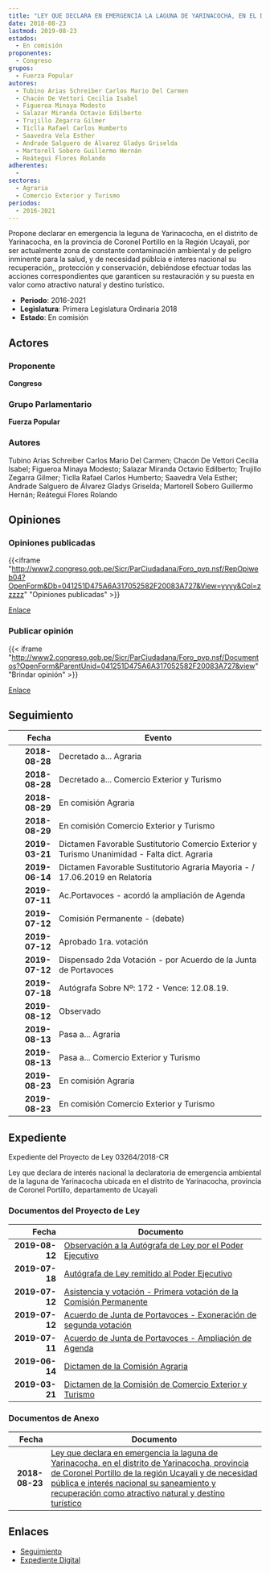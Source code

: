```yaml
---
title: "LEY QUE DECLARA EN EMERGENCIA LA LAGUNA DE YARINACOCHA, EN EL DISTRITO DE YARINACOCHA, PROVINCIA DE CORONEL PORTILLO DE LA REGIÓN UCAYALI Y DE NECESIDAD PÚBLICA E INTERÉS NACIONAL SU SANEAMIENTO Y RECUPERACIÓN COMO ATRACTIVO NATURAL Y DESTINO TURÍSTICO"
date: 2018-08-23
lastmod: 2019-08-23
estados: 
  - En comisión
proponentes: 
  - Congreso
grupos: 
  - Fuerza Popular
autores: 
  - Tubino Arias Schreiber Carlos Mario Del Carmen
  - Chacón De Vettori Cecilia Isabel
  - Figueroa Minaya Modesto
  - Salazar Miranda Octavio Edilberto
  - Trujillo Zegarra Gilmer
  - Ticlla Rafael Carlos Humberto
  - Saavedra Vela Esther
  - Andrade Salguero de Álvarez Gladys Griselda
  - Martorell Sobero Guillermo Hernán
  - Reátegui Flores Rolando
adherentes: 
  - 
sectores: 
  - Agraria
  - Comercio Exterior y Turismo
periodos: 
  - 2016-2021
---
```


Propone declarar en emergencia la leguna de Yarinacocha, en el distrito de Yarinacocha, en la provincia de Coronel Portillo en la Región Ucayali, por ser actualmente zona de constante contaminación ambiental y de peligro inminente para la salud, y de necesidad públcia e interes nacional su recuperación,, protección y conservación, debiéndose efectuar todas las acciones correspondientes que garanticen su restauración y su puesta en valor como atractivo natural y destino turístico.

- **Periodo**: 2016-2021
- **Legislatura**: Primera Legislatura Ordinaria 2018
- **Estado**: En comisión

## Actores

### Proponente

**Congreso**

### Grupo Parlamentario

**Fuerza Popular**

### Autores

Tubino Arias Schreiber Carlos Mario Del Carmen; Chacón De Vettori Cecilia Isabel; Figueroa Minaya Modesto; Salazar Miranda Octavio Edilberto; Trujillo Zegarra Gilmer; Ticlla Rafael Carlos Humberto; Saavedra Vela Esther; Andrade Salguero de Álvarez Gladys Griselda; Martorell Sobero Guillermo Hernán; Reátegui Flores Rolando


## Opiniones

### Opiniones publicadas

{{<iframe "http://www2.congreso.gob.pe/Sicr/ParCiudadana/Foro_pvp.nsf/RepOpiweb04?OpenForm&Db=041251D475A6A317052582F20083A727&View=yyyy&Col=zzzzz" "Opiniones publicadas" >}}

[Enlace](http://www2.congreso.gob.pe/Sicr/ParCiudadana/Foro_pvp.nsf/RepOpiweb04?OpenForm&Db=041251D475A6A317052582F20083A727&View=yyyy&Col=zzzzz)
### Publicar opinión

{{< iframe "http://www2.congreso.gob.pe/Sicr/ParCiudadana/Foro_pvp.nsf/Documentos?OpenForm&ParentUnid=041251D475A6A317052582F20083A727&view" "Brindar opinión" >}}

[Enlace](http://www2.congreso.gob.pe/Sicr/ParCiudadana/Foro_pvp.nsf/Documentos?OpenForm&ParentUnid=041251D475A6A317052582F20083A727&view)

## Seguimiento

| Fecha | Evento |
|------:|--------|
| **2018-08-28** | Decretado a... Agraria|
| **2018-08-28** | Decretado a... Comercio Exterior y Turismo|
| **2018-08-29** | En comisión Agraria|
| **2018-08-29** | En comisión Comercio Exterior y Turismo|
| **2019-03-21** | Dictamen Favorable Sustitutorio Comercio Exterior y Turismo Unanimidad - Falta dict. Agraria|
| **2019-06-14** | Dictamen Favorable Sustitutorio Agraria Mayoria - / 17.06.2019 en Relatoría|
| **2019-07-11** | Ac.Portavoces - acordó la ampliación de Agenda|
| **2019-07-12** | Comisión Permanente - (debate)|
| **2019-07-12** | Aprobado 1ra. votación|
| **2019-07-12** | Dispensado 2da Votación - por Acuerdo de la Junta de Portavoces|
| **2019-07-18** | Autógrafa Sobre Nº: 172 - Vence: 12.08.19.|
| **2019-08-12** | Observado|
| **2019-08-13** | Pasa a... Agraria|
| **2019-08-13** | Pasa a... Comercio Exterior y Turismo|
| **2019-08-23** | En comisión Agraria|
| **2019-08-23** | En comisión Comercio Exterior y Turismo|


## Expediente

Expediente del Proyecto de Ley 03264/2018-CR

Ley que declara de interés nacional la declaratoria de emergencia ambiental de la laguna de Yarinacocha ubicada en el distrito de Yarinacocha, provincia de Coronel Portillo, departamento de Ucayali


### Documentos del Proyecto de Ley

| Fecha | Documento |
|------:|--------|
| **2019-08-12** | [Observación a la Autógrafa de Ley por el Poder Ejecutivo](http://www.leyes.congreso.gob.pe/Documentos/2016_2021/Observacion_a_la_Autografa/OBAU0326420190812.pdf) |
| **2019-07-18** | [Autógrafa de Ley remitido al Poder Ejecutivo](http://www.leyes.congreso.gob.pe/Documentos/2016_2021/Autografas/Ley_y_de_Resolucion_Legislativa/AU0218620190528.pdf) |
| **2019-07-12** | [Asistencia y votación - Primera votación de la Comisión Permanente](http://www.leyes.congreso.gob.pe/Documentos/2016_2021/Asistencia_y_Votacion/Proyectos_de_Ley/AV0326420190712.pdf) |
| **2019-07-12** | [Acuerdo de Junta de Portavoces - Exoneración de segunda votación](http://www.leyes.congreso.gob.pe/Documentos/2016_2021/Acuerdos/Junta_Portavoces/AJP0326420190712.pdf) |
| **2019-07-11** | [Acuerdo de Junta de Portavoces - Ampliación de Agenda](http://www.leyes.congreso.gob.pe/Documentos/2016_2021/Acuerdos/Junta_Portavoces/AJP0326420190711.pdf) |
| **2019-06-14** | [Dictamen de la Comisión Agraria](http://www.leyes.congreso.gob.pe/Documentos/2016_2021/ADLP/Normas_Legales/30815-LEY.pdf) |
| **2019-03-21** | [Dictamen de la Comisión de Comercio Exterior y Turismo](http://www.leyes.congreso.gob.pe/Documentos/2016_2021/Dictamenes/Proyectos_de_Ley/03264DC03MAY20190321.pdf) |

### Documentos de Anexo

| Fecha | Documento |
|------:|--------|
| **2018-08-23** | [Ley que declara en emergencia la laguna de Yarinacocha, en el distrito de Yarinacocha, provincia de Coronel Portillo de la región Ucayali y de necesidad pública e interés nacional su saneamiento y recuperación como atractivo natural y destino turístico](http://www.leyes.congreso.gob.pe/Documentos/2016_2021/Proyectos_de_Ley_y_de_Resoluciones_Legislativas/PL0326420180823.pdf) |

## Enlaces 

- [Seguimiento](http://www2.congreso.gob.pe/Sicr/TraDocEstProc/CLProLey2016.nsf/f7fff46988ca05b1052578e100829cc7/d7ca2846a359c059052582f3000225d3?OpenDocument)
- [Expediente Digital](http://www2.congreso.gob.pe/Sicr/TraDocEstProc/CLProLey2016.nsf/f7fff46988ca05b1052578e100829cc7/d7ca2846a359c059052582f3000225d3?OpenDocument&Click=05257FB7005EB655.eb71d0cf91d8294e05256cdf006b5706/$Body/0.1C6C)
